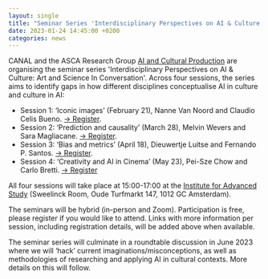 ```yaml
---
layout: single
title: "Seminar Series 'Interdisciplinary Perspectives on AI & Culture: Art and Science In Conversation'"
date: 2023-01-24 14:45:00 +0200
categories: news
---
```


CANAL and the ASCA Research Group [AI and Cultural Production](https://asca.uva.nl/content/research-groups/ai/ai-group.html) are organising the seminar series 'Interdisciplinary Perspectives on AI & Culture: Art and Science In Conversation'. Across four sessions, the series aims to identify gaps in how different disciplines conceptualise AI in culture and culture in AI:

- Session 1: ‘Iconic images’ (February 21), Nanne Van Noord and Claudio Celis Bueno. [→ Register](https://ias.uva.nl/content/events/2023/02/interdisciplinary-perspectives-on-ai--culture-art-and-science-in-conversation.html).
- Session 2: ‘Prediction and causality’ (March 28), Melvin Wevers and Sara Magliacane. [→ Register](https://ias.uva.nl/content/events/2023/03/prediction-and-causality.html).
- Session 3: ‘Bias and metrics’ (April 18), Dieuwertje Luitse and Fernando P. Santos. [→ Register](https://www.eventbrite.com/e/interdisciplinary-perspectives-on-ai-culture-3-bias-and-metrics-tickets-602550263057l).
- Session 4: ‘Creativity and AI in Cinema’ (May 23), Pei-Sze Chow and Carlo Bretti. [→ Register](https://www.eventbrite.com/e/interdisciplinary-perspectives-on-ai-culture-4-creativityai-in-cinema-tickets-629245780067?aff=erelexpmlt)

All four sessions will take place at 15:00-17:00 at the [Institute for Advanced Study](https://ias.uva.nl/) (Sweelinck Room, Oude Turfmarkt 147, 1012 GC Amsterdam).

The seminars will be hybrid (in-person and Zoom). Participation is free, please register if you would like to attend. Links with more information per session, including registration details, will be added above when available.

The seminar series will culminate in a roundtable discussion in June 2023 where we will ‘hack’ current imaginations/misconceptions, as well as methodologies of researching and applying AI in cultural contexts. More details on this will follow.
